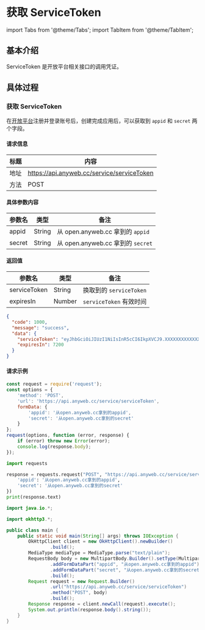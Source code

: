 # 获取 ServiceToken

import Tabs from '@theme/Tabs'; import TabItem from '@theme/TabItem';

## 基本介绍

ServiceToken 是开放平台相关接口的调用凭证。

## 具体过程

### 获取 ServiceToken

在[开放平台](https://open.anyweb.cc)注册并登录账号后，创建完成应用后，可以获取到 `appid` 和 `secret` 两个字段。

#### 请求信息

| 标题  | 内容                                         |
|-----|--------------------------------------------|
| 地址  | https://api.anyweb.cc/service/serviceToken |
| 方法  | POST                                       |

#### 具体参数内容

| 参数名    | 类型     | 备注                            |
|--------|--------|-------------------------------|
| appid  | String | 从 open.anyweb.cc 拿到的 `appid`  |
| secret | String | 从 open.anyweb.cc 拿到的 `secret` |

#### 返回值

| 参数名          | 类型     | 备注                  |
|--------------|--------|---------------------|
| serviceToken | String | 换取到的 `serviceToken` |
| expiresIn    | Number | `serviceToken` 有效时间 |

```json
{
  "code": 1000,
  "message": "success",
  "data": {
    "serviceToken": "eyJhbGciOiJIUzI1NiIsInR5cCI6IkpXVCJ9.XXXXXXXXXXXXXXXXXXXXXXXXXXXXXXXXXXXXXXXXXXXXXXXXXXXXXXXXXXXXXXQtYWI0OS03M2QxZDg5OTA5OTkiLCJkZXZlbG9wZXJJZCI6MzIsImlhdCI6MTY0XXXXXXXXXXXXXXXXXXXXXXXXXXX.4--P506OLFFZ-8YN9i1FnjdtmdHMHEsHn_E_XXXXXX",
    "expiresIn": 7200
  }
}
```

#### 请求示例

<Tabs>
<TabItem value="js" label="Node">

```javascript
const request = require('request');
const options = {
    'method': 'POST',
    'url': 'https://api.anyweb.cc/service/serviceToken',
    formData: {
        'appid': '从open.anyweb.cc拿到的appid',
        'secret': '从open.anyweb.cc拿到的secret'
    }
};
request(options, function (error, response) {
    if (error) throw new Error(error);
    console.log(response.body);
});
```

</TabItem>
<TabItem value="py" label="Python">

```py
import requests

response = requests.request("POST", "https://api.anyweb.cc/service/serviceToken", data={
    'appid': '从open.anyweb.cc拿到的appid',
    'secret': '从open.anyweb.cc拿到的secret'
})
print(response.text)
```

</TabItem>
<TabItem value="java" label="Java">

```java
import java.io.*;

import okhttp3.*;

public class main {
    public static void main(String[] args) throws IOException {
        OkHttpClient client = new OkHttpClient().newBuilder()
                .build();
        MediaType mediaType = MediaType.parse("text/plain");
        RequestBody body = new MultipartBody.Builder().setType(MultipartBody.FORM)
                .addFormDataPart("appid", "从open.anyweb.cc拿到的appid")
                .addFormDataPart("secret", "从open.anyweb.cc拿到的secret")
                .build();
        Request request = new Request.Builder()
                .url("https://api.anyweb.cc/service/serviceToken")
                .method("POST", body)
                .build();
        Response response = client.newCall(request).execute();
        System.out.println(response.body().string());
    }
}

```

</TabItem>
</Tabs>
